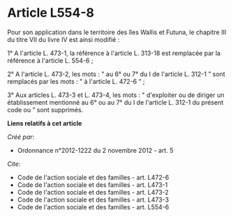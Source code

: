 # Article L554-8

Pour son application dans le territoire des îles Wallis et Futuna, le chapitre III du titre VII du livre IV est ainsi
modifié : 

1° A l'article L. 473-1, la référence à l'article L. 313-18 est remplacée par la référence à l'article L. 554-6 ; 

2° A l'article L. 473-2, les mots : " au 6° ou 7° du I de l'article L. 312-1 ” sont remplacés par les mots : " à l'article L.
472-6 ” ; 

3° Aux articles L. 473-3 et L. 473-4, les mots : " d'exploiter ou de diriger un établissement mentionné au 6° ou au 7° du I
de l'article L. 312-1 du présent code ou ” sont supprimés.

**Liens relatifs à cet article**

_Créé par_:

  - Ordonnance n°2012-1222 du 2 novembre 2012 - art. 5

_Cite_:

  - Code de l'action sociale et des familles - art. L472-6
  - Code de l'action sociale et des familles - art. L473-1
  - Code de l'action sociale et des familles - art. L473-2
  - Code de l'action sociale et des familles - art. L473-3
  - Code de l'action sociale et des familles - art. L554-6
